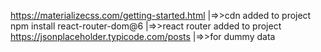 https://materializecss.com/getting-started.html |=>>cdn added to project <br>
npm install react-router-dom@6 |=>>react router added to project <br>
https://jsonplaceholder.typicode.com/posts |=>>for dummy data <br>